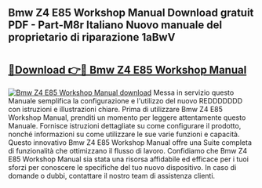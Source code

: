 ## Bmw Z4 E85 Workshop Manual Download gratuit PDF - Part-M8r Italiano Nuovo manuale del proprietario di riparazione 1aBwV

# <h2><a href="http://dfajxn.blite.top/?on=Bmw+Z4+E85+Workshop+Manual">🔗Download 👉🔴 Bmw Z4 E85 Workshop Manual</a></h2>

[![Bmw Z4 E85 Workshop Manual download](https://i.imgur.com/lujVjoI.png)](http://dfajxn.blite.top/?on=Bmw+Z4+E85+Workshop+Manual)
Messa in servizio questo Manuale semplifica la configurazione e l'utilizzo del nuovo REDDDDDDD con istruzioni e illustrazioni chiare. Prima di utilizzare Bmw Z4 E85 Workshop Manual, prenditi un momento per leggere attentamente questo Manuale. Fornisce istruzioni dettagliate su come configurare il prodotto, nonché informazioni su come utilizzare le sue varie funzioni e capacità. Questo innovativo Bmw Z4 E85 Workshop Manual offre una Suite completa di funzionalità che ottimizzano il flusso di lavoro. Confidiamo che Bmw Z4 E85 Workshop Manual sia stata una risorsa affidabile ed efficace per i tuoi sforzi per conoscere le specifiche del tuo nuovo dispositivo. In caso di domande o dubbi, contattare il nostro team di assistenza clienti.
